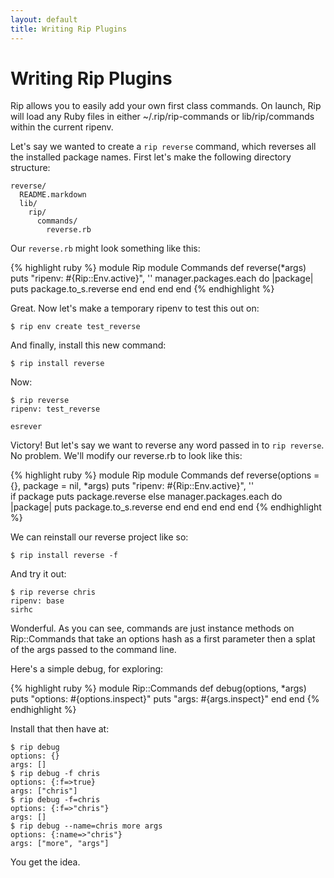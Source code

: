 ```yaml
---
layout: default
title: Writing Rip Plugins
---
```


Writing Rip Plugins
===================

Rip allows you to easily add your own first class commands. On launch, Rip 
will load any Ruby files in either ~/.rip/rip-commands or 
lib/rip/commands within the current ripenv.

Let's say we wanted to create a `rip reverse` command, which reverses
all the installed package names. First let's make the following directory
structure:

    reverse/
      README.markdown
      lib/
        rip/ 
          commands/
            reverse.rb
            
Our `reverse.rb` might look something like this:

{% highlight ruby %}
module Rip
  module Commands
    def reverse(*args)
      puts "ripenv: #{Rip::Env.active}", ''
      manager.packages.each do |package|
        puts package.to_s.reverse
      end
    end
  end
end
{% endhighlight %}

Great. Now let's make a temporary ripenv to test this out on:

    $ rip env create test_reverse

And finally, install this new command:
  
    $ rip install reverse
    
Now:

    $ rip reverse
    ripenv: test_reverse

    esrever
    
Victory! But let's say we want to reverse any word passed in
to `rip reverse`. No problem. We'll modify our reverse.rb to look
like this:

{% highlight ruby %}
module Rip
  module Commands
    def reverse(options = {}, package = nil, *args)
      puts "ripenv: #{Rip::Env.active}", ''        
      if package
        puts package.reverse
      else
        manager.packages.each do |package|
          puts package.to_s.reverse
        end
      end
    end
  end
end
{% endhighlight %}

We can reinstall our reverse project like so:

    $ rip install reverse -f

And try it out:

    $ rip reverse chris
    ripenv: base
    sirhc

Wonderful. As you can see, commands are just instance methods on 
Rip::Commands that take an options hash as a first parameter then a
splat of the args passed to the command line.

Here's a simple debug, for exploring:

{% highlight ruby %}
module Rip::Commands
  def debug(options, *args)
    puts "options: #{options.inspect}"
    puts "args: #{args.inspect}"
  end
end
{% endhighlight %}

Install that then have at:

    $ rip debug
    options: {}
    args: []
    $ rip debug -f chris
    options: {:f=>true}
    args: ["chris"]
    $ rip debug -f=chris
    options: {:f=>"chris"}
    args: []
    $ rip debug --name=chris more args
    options: {:name=>"chris"}
    args: ["more", "args"]

You get the idea.
